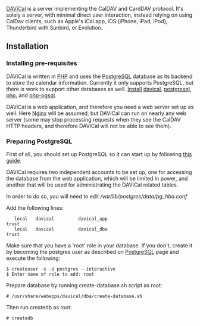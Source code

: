 [DAViCal](http://www.davical.org/) is a server implementing the CalDAV and CardDAV protocol. It's solely a server, with minimal direct user interaction, instead relying on using CalDav clients, such as Apple's iCal.app, iOS (iPhone, iPad, iPod), Thunderbird with Sunbird, or Evolution.

## Installation

### Installing pre-requisites

DAViCal is written in [PHP](/index.php/PHP "PHP") and uses the [PostgreSQL](/index.php/PostgreSQL "PostgreSQL") database as its backend to store the calendar information. Currently it only supports PostgreSQL, but there is work to support other databases as well. [Install](/index.php/Install "Install") [davical](https://aur.archlinux.org/packages/davical/), [postgresql](https://www.archlinux.org/packages/?name=postgresql), [php](https://www.archlinux.org/packages/?name=php), and [php-pgsql](https://www.archlinux.org/packages/?name=php-pgsql).

DAViCal is a web application, and therefore you need a web server set up as well. Here [Nginx](/index.php/Nginx "Nginx") will be assumed, but DAViCal can run on nearly any web server (some may stop processing requests when they see the CalDAV HTTP headers, and therefore DAViCal will not be able to see them).

### Preparing PostgreSQL

First of all, you should set up PostgreSQL so it can start up by following [this guide](/index.php/PostgreSQL#Installing_PostgreSQL "PostgreSQL").

DAViCal requires two independent accounts to be set up, one for accessing the database from the web application, which will be limited in power, and another that will be used for administrating the DAViCal related tables.

In order to do so, you will need to edit */var/lib/postgres/data/pg_hba.conf*

Add the following lines:

```
   local   davical         davical_app                             trust
   local   davical         davical_dba                             trust

```

Make sure that you have a 'root' role in your database. If you don't, create it by becoming the postgres user as described on [PostgreSQL](/index.php/PostgreSQL "PostgreSQL") page and execute the following:

```
$ createuser -s -U postgres --interactive
$ Enter name of role to add: root

```

Prepare database by running create-database.sh script as root:

```
# /usr/share/webapps/davical/dba/create-database.sh

```

Then run createdb as root:

```
# createdb

```